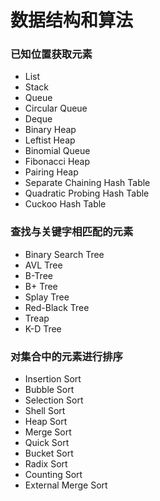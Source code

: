 # 数据结构和算法

### 已知位置获取元素
- List
- Stack
- Queue
- Circular Queue
- Deque
- Binary Heap
- Leftist Heap
- Binomial Queue
- Fibonacci Heap
- Pairing Heap
- Separate Chaining Hash Table
- Quadratic Probing Hash Table
- Cuckoo Hash Table

### 查找与关键字相匹配的元素
- Binary Search Tree
- AVL Tree
- B-Tree
- B+ Tree
- Splay Tree
- Red-Black Tree
- Treap
- K-D Tree

### 对集合中的元素进行排序
- Insertion Sort
- Bubble Sort
- Selection Sort
- Shell Sort
- Heap Sort
- Merge Sort
- Quick Sort
- Bucket Sort
- Radix Sort
- Counting Sort
- External Merge Sort
